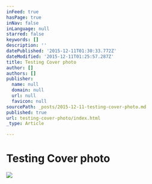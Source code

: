 ```yaml
---
inFeed: true
hasPage: true
inNav: false
inLanguage: null
starred: false
keywords: []
description: ''
datePublished: '2015-12-11T01:30:33.772Z'
dateModified: '2015-12-11T01:25:57.287Z'
title: Testing Cover photo
author: []
authors: []
publisher:
  name: null
  domain: null
  url: null
  favicon: null
sourcePath: _posts/2015-12-11-testing-cover-photo.md
published: true
url: testing-cover-photo/index.html
_type: Article

---
```

# Testing Cover photo
![](https://the-grid-user-content.s3-us-west-2.amazonaws.com/d384bc1c-3aaa-4689-81a8-a84a0b7d92e7.jpg)